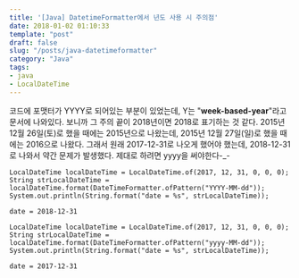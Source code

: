 ```yaml
---
title: '[Java] DatetimeFormatter에서 년도 사용 시 주의점'
date: 2018-01-02 01:10:33
template: "post"
draft: false
slug: "/posts/java-datetimeformatter"
category: "Java"
tags:
- java
- LocalDateTime
---
```

코드에 포맷터가 YYYY로 되어있는 부분이 있었는데, Y는 "**week-based-year**"라고 문서에 나와있다. 
보니까 그 주의 끝이 2018년이면 2018로 표기하는 것 같다. 2015년 12월 26일(토)로 했을 때에는 2015년으로 나왔는데, 2015년 12월 27일(일)로 했을 때에는 2016으로 나왔다.
그래서 원래 2017-12-31로 나오게 했어야 했는데, 2018-12-31로 나와서 약간 문제가 발생했다.
제대로 하려면 yyyy을 써야한다-_-
```
LocalDateTime localDateTime = LocalDateTime.of(2017, 12, 31, 0, 0, 0);
String strLocalDateTime = localDateTime.format(DateTimeFormatter.ofPattern("YYYY-MM-dd"));
System.out.println(String.format("date = %s", strLocalDateTime));

date = 2018-12-31
```

```
LocalDateTime localDateTime = LocalDateTime.of(2017, 12, 31, 0, 0, 0);
String strLocalDateTime = localDateTime.format(DateTimeFormatter.ofPattern("yyyy-MM-dd"));
System.out.println(String.format("date = %s", strLocalDateTime));

date = 2017-12-31
```

